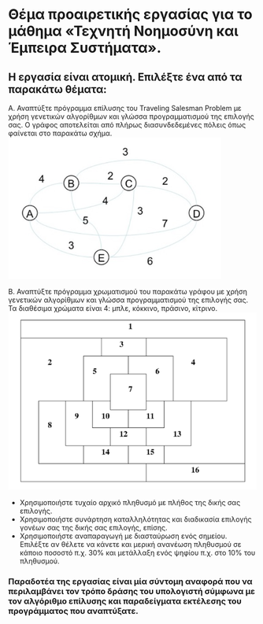 # Θέμα προαιρετικής εργασίας για το μάθημα «Τεχνητή Νοημοσύνη και Έμπειρα Συστήματα».

## Η εργασία είναι ατομική. Επιλέξτε ένα από τα παρακάτω θέματα:

Α. Αναπτύξτε πρόγραμμα επίλυσης του Traveling Salesman Problem με χρήση γενετικών αλγορίθμων και γλώσσα προγραμματισμού της επιλογής σας. Ο γράφος αποτελείται από πλήρως διασυνδεδεμένες πόλεις όπως φαίνεται στo παρακάτω σχήμα.
![alt text](schema1.png)


Β. Αναπτύξτε πρόγραμμα χρωματισμού του παρακάτω γράφου με χρήση γενετικών αλγορίθμων και γλώσσα προγραμματισμού της επιλογής σας. Τα διαθέσιμα χρώματα είναι 4: μπλε, κόκκινο, πράσινο, κίτρινο.
![alt text](schema2.png)


+ Χρησιμοποιήστε τυχαίο αρχικό πληθυσμό με πλήθος της δικής σας επιλογής. 
+ Χρησιμοποιήστε συνάρτηση καταλληλότητας και διαδικασία επιλογής γονέων σας της δικής σας επιλογής, επίσης. 
+ Χρησιμοποιήστε αναπαραγωγή με διασταύρωση ενός σημείου. Επιλέξτε αν θέλετε να κάνετε και μερική ανανέωση πληθυσμού σε κάποιο ποσοστό π.χ. 30% και μετάλλαξη ενός ψηφίου π.χ. στο 10% του πληθυσμού. 

### Παραδοτέα της εργασίας είναι μία σύντομη αναφορά που να περιλαμβάνει τον τρόπο δράσης του υπολογιστή σύμφωνα με τον αλγόριθμο επίλυσης και παραδείγματα εκτέλεσης του προγράμματος που αναπτύξατε.
